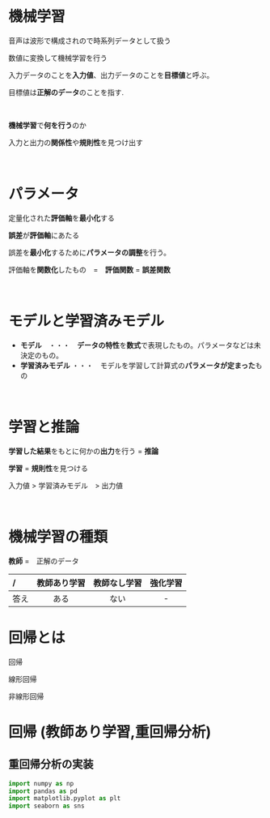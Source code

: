 # 機械学習

音声は波形で構成されので時系列データとして扱う

数値に変換して機械学習を行う

入力データのことを**入力値**、出力データのことを**目標値**と呼ぶ。

目標値は**正解のデータ**のことを指す.

<br>

**機械学習**で**何を行う**のか

入力と出力の**関係性**や**規則性**を見つけ出す

<br>

# パラメータ

定量化された**評価軸**を**最小化**する

**誤差**が**評価軸**にあたる

誤差を**最小化**するために**パラメータの調整**を行う。

評価軸を**関数化**したもの　=　**評価関数** = **誤差関数** 

<br>

# モデルと学習済みモデル

+ **モデル**　・・・　**データの特性**を**数式**で表現したもの。パラメータなどは未決定のもの。
+ **学習済みモデル** ・・・　モデルを学習して計算式の**パラメータが定まった**もの

<br>

# 学習と推論

**学習した結果**をもとに何かの**出力**を行う = **推論**

**学習** = **規則性**を見つける

入力値 > 学習済みモデル　> 出力値

<br>

# 機械学習の種類

**教師** =　正解のデータ

| /    | 教師あり学習 | 教師なし学習 | 強化学習 |
| :--- | :----------: | :----------: | :------: |
| 答え |     ある     |     ない     |    -     |

# 回帰とは

回帰

線形回帰

非線形回帰

# 回帰 (教師あり学習,重回帰分析)

<h2>重回帰分析の実装</h2>

```python
import numpy as np
import pandas as pd
import matplotlib.pyplot as plt
import seaborn as sns

```